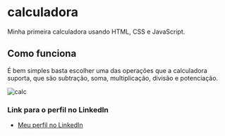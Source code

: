 # calculadora

Minha primeira calculadora usando HTML, CSS e JavaScript.



## Como funciona 

É bem simples basta escolher uma das operações que a calculadora suporta, que são subtração, soma, multiplicação, divisão e potenciação.

![calc](https://user-images.githubusercontent.com/96471272/153728946-4d4e3332-7569-495d-8f51-5a1e9fe64c9c.PNG)


 

### Link para o perfil no LinkedIn

* [Meu perfil no LinkedIn](https://www.linkedin.com/in/vitor-melo-da-silva-4949b6228/)
